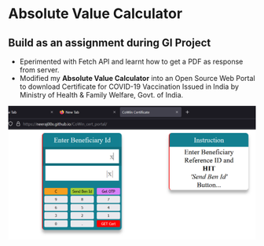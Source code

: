 # Absolute Value Calculator
## Build as an assignment during GI Project
* Eperimented with Fetch API and learnt how to get a PDF as response from server.
* Modified my <b>Absolute Value Calculator</b> into an Open Source Web Portal to download Certificate for COVID-19 Vaccination
Issued in India by Ministry of Health & Family Welfare, Govt. of India.


![alt text](https://github.com/neeraj00x/CoWin_cert_portal/blob/master/Screenshot.png)
